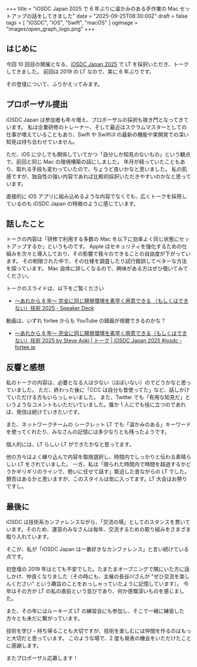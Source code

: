 +++
title = "iOSDC Japan 2025 で 6 年ぶりに温かみのある手作業の Mac セットアップの話をしてきました"
date = "2025-09-25T08:30:00Z"
draft = false
tags = [ "iOSDC", "iOS", "Swift", "macOS" ]
ogimage = "images/open_graph_logo.png"
+++

## はじめに
今回 10 回目の開催となる、[iOSDC Japan 2025](https://iosdc.jp/2025/) で LT を採択いただき、トークしてきました。
前回は 2019 の LT なので、実に 6 年ぶりです。

その登壇について、ふりかえってみます。

## プロポーザル提出
iOSDC Japan は参加者も年々増え、プロポーザルの採択も狭き門となってきています。
私は企業研修のトレーナー、そして最近はスクラムマスターとしての仕事が増えていることもあり、Swift や SwiftUI の最新の機能や実開発での深い知見は持ち合わせていません。

ただ、iOS に少しでも関係していてかつ「自分しか知見のないもの」という観点で、前回と同じ Mac の環境構築の話にしました。
年月が経っていたこともあり、取れる手段も変わっていたので、ちょうど良いかなと思いました。
私の肌感ですが、独自性の強い内容であれば比較的採択いただきやすいのかなと思っています。

直接的に iOS アプリに組み込めるような内容でなくても、広くトークを採用しているのも iOSDC Japan の特徴のように感じています。

## 話したこと
トークの内容は「研修で利用する多数の Mac を以下に効率よく同じ状態にセットアップするか」というものです。
Apple はセキュリティを強化するための仕組みを次々と導入しており、その影響で我々のできることの自由度が下がっています。
その制限された中で、その仕様を調査したり試行錯誤してベターな方法を探っています。
Mac 自体に詳しくなるので、興味がある方はぜひ覗いてみてください。

トークのスライドは、以下をご覧ください

- [〜あれから 6 年〜 完全に同じ開発環境を素早く用意できる （もしくはできない）技術 2025 - Speaker Deck](https://speakerdeck.com/aokiplayer/macos-restore-history-2025)

動画は、いずれ fortee からも YouTube の録画が視聴できるのかな？

- [〜あれから 6 年〜 完全に同じ開発環境を素早く用意できる（もしくはできない）技術 2025 by Steve Aoki | トーク | iOSDC Japan 2025 #iosdc - fortee.jp](https://fortee.jp/iosdc-japan-2025/proposal/45b0c1e2-8f11-44b5-b376-595dd8a57932)

## 反響と感想
私のトークの内容は、必要となる人は少ない（ほぼいない）のでどうかなと思っていました。
ただ、終わった後に「CCC は自分も昔使ってた」など、話しかけていただける方もいらっしゃいました。
また、Twitter でも「有用な知見だ」というようなコメントもいただいていました。誰か 1 人にでも役に立つのであれば、発信は続けていきたいです。

また、ネットワークチームの シークレット LT でも「温かみのある」キーワードを使ってくれたり、みなさんの記憶には多少なりとも残ったようです。

個人的には、LT らしい LT ができたかなと思ってます。

他の方々はよく練り込んで内容を取捨選択し、時間内でしっかりと伝わる素晴らしい LT をされていました。
一方、私は「限られた時間内で時間を超過するかどうかギリギリのラインで、勢いに任せて話す」緊迫した昔ながらの LT でした。
賛否はあるかと思いますが、このスタイルは気に入ってます。LT 大会はお祭りですし。

## 最後に
iOSDC は技術系カンファレンスながら、「交流の場」としてのスタンスを貫いています。そのため、運営のみなさんは毎年、交流するための取り組みをさまざま取り入れています。

そこが、私が「iOSDC Japan は一番好きなカンファレンス」と言い続けている点です。

初登壇の 2019 年はとても不安でした。たまたまオープニングで隣にいた方に話しかけ、仲良くなりました（その時にも、主催の長谷川さんが "ぜひ交流を楽しんください" という趣旨のことをおっしゃっていたように記憶しています）。
今年はその方が LT の私の直前という並びであり、何か感慨深いものを感じました。

また、その年にはルーキーズ LT の練習会にも参加し、そこで一緒に練習した方々とも未だに繋がっています。

技術を学び・持ち帰ることも大切ですが、技術を楽しむには仲間を作るのはもっと大切だと思っています。
このような場で、2 度も発表の機会をいただけたことに感謝します。

またプロポーザル応募します！
